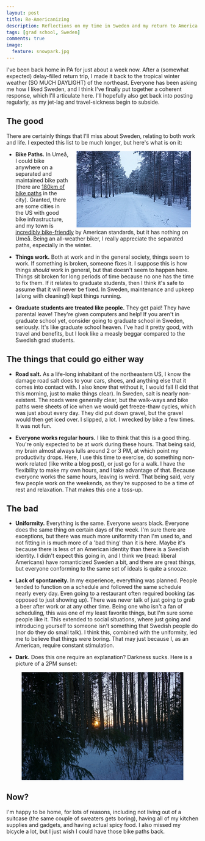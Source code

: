 ```yaml
---
layout: post
title: Re-Americanizing
description: Reflections on my time in Sweden and my return to America.
tags: [grad school, Sweden]
comments: true
image:
  feature: snowpark.jpg
---
```


I've been back home in PA for just about a week now. After a (somewhat expected) delay-filled return trip, I made it back to the tropical winter weather (SO MUCH DAYLIGHT) of the northeast. Everyone has been asking me how I liked Sweden, and I think I've finally put together a coherent response, which I'll articulate here. I'll hopefully also get back into posting regularly, as my jet-lag and travel-sickness begin to subside.

## The good
There are certainly things that I'll miss about Sweden, relating to both work and life. I expected this list to be much longer, but here's what is on it:

<img style="float: right" src="/images/bikepath.jpg" hspace="20">

- **Bike Paths.** In Ume&aring;, I could bike anywhere on a separated and maintained bike path (there are [180km of bike paths](http://www.umu.se/english/umea/get-around) in the city). Granted, there are some cities in the US with good bike infrastructure, and my town is [incredibly bike-friendly](http://www.statecollegepa.us/index.aspx?NID=439) by American standards, but it has nothing on Ume&aring;. Being an all-weather biker, I really appreciate the separated paths, especially in the winter.  

- **Things work.** Both at work and in the general society, things seem to work. If something is broken, someone fixes it. I suppose this is how things *should* work in general, but that doesn't seem to happen here. Things sit broken for long periods of time because no one has the time to fix them. If it relates to graduate students, then I think it's safe to assume that it will never be fixed. In Sweden, maintenance and upkeep (along with cleaning!) kept things running. 

- **Graduate students are treated like people.** They get paid! They have parental leave! They're given computers and help! If you aren't in graduate school yet, consider going to graduate school in Sweden, seriously. It's like graduate school heaven. I've had it pretty good, with travel and benefits, but I look like a measly beggar compared to the Swedish grad students. 

## The things that could go either way
- **Road salt.** As a life-long inhabitant of the northeastern US, I know the damage road salt does to your cars, shoes, and anything else that it comes into contact with. I also know that without it, I would fall (I did that this morning, just to make things clear). In Sweden, salt is nearly non-existent. The roads were generally clear, but the walk-ways and bike paths were sheets of ice when we would get freeze-thaw cycles, which was just about every day. They did put down gravel, but the gravel would then get iced over. I slipped, a lot. I wrecked by bike a few times. It was not fun.

- **Everyone works regular hours.** I like to think that this is a good thing. You're only expected to be at work during these hours. That being said, my brain almost always lulls around 2 or 3 PM, at which point my productivity drops. Here, I use this time to exercise, do something non-work related (like write a blog post), or just go for a walk. I have the flexibility to make my own hours, and I take advantage of that. Because everyone works the same hours, leaving is weird. That being said, very few people work on the weekends, as they're supposed to be a time of rest and relaxation. That makes this one a toss-up.


## The bad
- **Uniformity.** Everything is the same. Everyone wears black. Everyone does the same thing on certain days of the week. I'm sure there are exceptions, but there was much more uniformity than I'm used to, and not fitting in is much more of a 'bad thing' than it is here. Maybe it's because there is less of an American identity than there is a Swedish identity. I didn't expect this going in, and I think we (read: liberal Americans) have romanticized Sweden a bit, and there are great things, but everyone conforming to the same set of ideals is quite a snooze.

- **Lack of spontaneity.** In my experience, everything was planned. People tended to function on a schedule and followed the same schedule nearly every day. Even going to a restaurant often required booking (as opposed to just showing up). There was never talk of just going to grab a beer after work or at any other time. Being one who isn't a fan of scheduling, this was one of my least favorite things, but I'm sure some people like it. This extended to social situations, where just going and introducing yourself to someone isn't something that Swedish people do (nor do they do small talk). I think this, combined with the uniformity, led me to believe that things were boring. That may just because I, as an American, require constant stimulation. 

- **Dark.** Does this one require an explanation? Darkness sucks. Here is a picture of a 2PM sunset: 
<figure>
	<img src="/images/sunset.jpg"></a>
</figure>

## Now?
I'm happy to be home, for lots of reasons, including not living out of a suitcase (the same couple of sweaters gets boring), having all of my kitchen supplies and gadgets, and having actual spicy food. I also missed my bicycle a lot, but I just wish I could have those bike paths back.